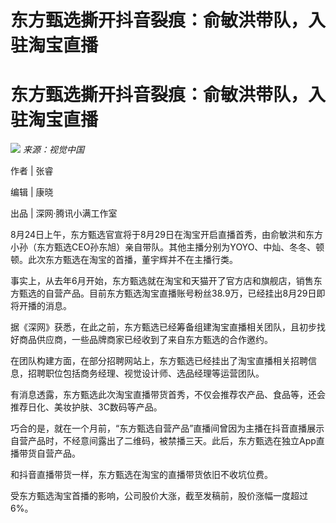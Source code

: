 # 东方甄选撕开抖音裂痕：俞敏洪带队，入驻淘宝直播

# 东方甄选撕开抖音裂痕：俞敏洪带队，入驻淘宝直播

![](https://inews.gtimg.com/news_bt/OHvRMfTb7zR2HHQT5_B_iCH5EmTlUMM6mR2DooVDDiZ9AAA/1000)
_来源：视觉中国_

作者 | 张睿

编辑 | 康晓

出品 | 深网·腾讯小满工作室

8月24日上午，东方甄选官宣将于8月29日在淘宝开启直播首秀，由俞敏洪和东方小孙（东方甄选CEO孙东旭）亲自带队。其他主播分别为YOYO、中灿、冬冬、顿顿。此次东方甄选在淘宝的首播，董宇辉并不在主播行类。

事实上，从去年6月开始，东方甄选就在淘宝和天猫开了官方店和旗舰店，销售东方甄选的自营产品。目前东方甄选淘宝直播账号粉丝38.9万，已经挂出8月29日即将开播的消息。

据《深网》获悉，在此之前，东方甄选已经筹备组建淘宝直播相关团队，且初步找好商品供应商，一些品牌商家已经收到了来自东方甄选的合作邀约。

在团队构建方面，在部分招聘网站上，东方甄选已经挂出了淘宝直播相关招聘信息，招聘职位包括商务经理、视觉设计师、选品经理等运营团队。

有消息透露，东方甄选此次淘宝直播带货首秀，不仅会推荐农产品、食品等，还会推荐日化、美妆护肤、3C数码等产品。

巧合的是，就在一个月前，“东方甄选自营产品”直播间曾因为主播在抖音直播展示自营产品时，不经意间露出了二维码，被禁播三天。此后，东方甄选在独立App直播带货自营产品。

和抖音直播带货一样，东方甄选在淘宝的直播带货依旧不收坑位费。

受东方甄选淘宝首播的影响，公司股价大涨，截至发稿前，股价涨幅一度超过6%。

